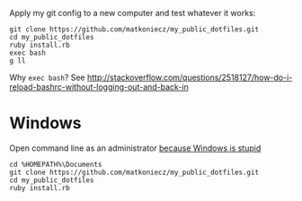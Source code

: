 Apply my git config to a new computer and test whatever it works:

```
git clone https://github.com/matkoniecz/my_public_dotfiles.git
cd my_public_dotfiles
ruby install.rb
exec bash
g ll
```

Why `exec bash`? See http://stackoverflow.com/questions/2518127/how-do-i-reload-bashrc-without-logging-out-and-back-in


# Windows

Open command line as an administrator [because Windows is stupid](https://superuser.com/questions/129299/got-not-sufficient-privileges-message-in-cmd-when-logged-on-as-administrator)

```
cd %HOMEPATH%\Documents
git clone https://github.com/matkoniecz/my_public_dotfiles.git
cd my_public_dotfiles
ruby install.rb
```